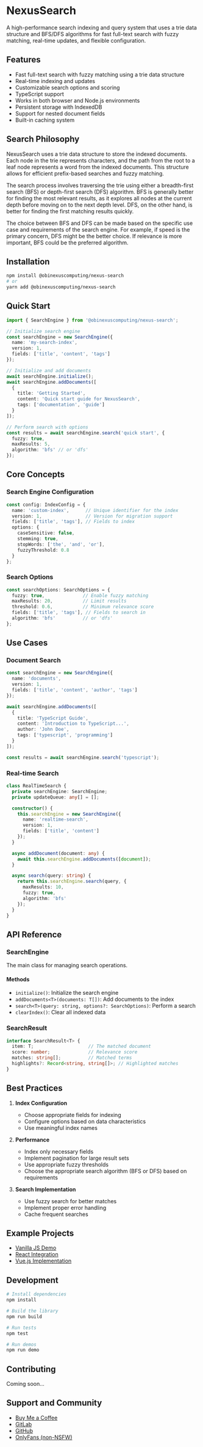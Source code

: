 # NexusSearch

A high-performance search indexing and query system that uses a trie data structure and BFS/DFS algorithms for fast full-text search with fuzzy matching, real-time updates, and flexible configuration.

## Features

- Fast full-text search with fuzzy matching using a trie data structure
- Real-time indexing and updates
- Customizable search options and scoring
- TypeScript support
- Works in both browser and Node.js environments
- Persistent storage with IndexedDB
- Support for nested document fields
- Built-in caching system

## Search Philosophy

NexusSearch uses a trie data structure to store the indexed documents. Each node in the trie represents characters, and the path from the root to a leaf node represents a word from the indexed documents. This structure allows for efficient prefix-based searches and fuzzy matching.

The search process involves traversing the trie using either a breadth-first search (BFS) or depth-first search (DFS) algorithm. BFS is generally better for finding the most relevant results, as it explores all nodes at the current depth before moving on to the next depth level. DFS, on the other hand, is better for finding the first matching results quickly.

The choice between BFS and DFS can be made based on the specific use case and requirements of the search engine. For example, if speed is the primary concern, DFS might be the better choice. If relevance is more important, BFS could be the preferred algorithm.

## Installation

```bash
npm install @obinexuscomputing/nexus-search
# or
yarn add @obinexuscomputing/nexus-search
```

## Quick Start

```typescript
import { SearchEngine } from '@obinexuscomputing/nexus-search';

// Initialize search engine
const searchEngine = new SearchEngine({
  name: 'my-search-index',
  version: 1,
  fields: ['title', 'content', 'tags']
});

// Initialize and add documents
await searchEngine.initialize();
await searchEngine.addDocuments([
  {
    title: 'Getting Started',
    content: 'Quick start guide for NexusSearch',
    tags: ['documentation', 'guide']
  }
]);

// Perform search with options
const results = await searchEngine.search('quick start', {
  fuzzy: true,
  maxResults: 5,
  algorithm: 'bfs' // or 'dfs'
});
```

## Core Concepts

### Search Engine Configuration

```typescript
const config: IndexConfig = {
  name: 'custom-index',      // Unique identifier for the index
  version: 1,                // Version for migration support
  fields: ['title', 'tags'], // Fields to index
  options: {
    caseSensitive: false,
    stemming: true,
    stopWords: ['the', 'and', 'or'],
    fuzzyThreshold: 0.8
  }
};
```

### Search Options

```typescript
const searchOptions: SearchOptions = {
  fuzzy: true,              // Enable fuzzy matching
  maxResults: 20,           // Limit results
  threshold: 0.6,           // Minimum relevance score
  fields: ['title', 'tags'], // Fields to search in
  algorithm: 'bfs'          // or 'dfs'
};
```

## Use Cases

### Document Search

```typescript
const searchEngine = new SearchEngine({
  name: 'documents',
  version: 1,
  fields: ['title', 'content', 'author', 'tags']
});

await searchEngine.addDocuments([
  {
    title: 'TypeScript Guide',
    content: 'Introduction to TypeScript...',
    author: 'John Doe',
    tags: ['typescript', 'programming']
  }
]);

const results = await searchEngine.search('typescript');
```

### Real-time Search

```typescript
class RealTimeSearch {
  private searchEngine: SearchEngine;
  private updateQueue: any[] = [];

  constructor() {
    this.searchEngine = new SearchEngine({
      name: 'realtime-search',
      version: 1,
      fields: ['title', 'content']
    });
  }

  async addDocument(document: any) {
    await this.searchEngine.addDocuments([document]);
  }

  async search(query: string) {
    return this.searchEngine.search(query, {
      maxResults: 10,
      fuzzy: true,
      algorithm: 'bfs'
    });
  }
}
```

## API Reference

### SearchEngine

The main class for managing search operations.

#### Methods

- `initialize()`: Initialize the search engine
- `addDocuments<T>(documents: T[])`: Add documents to the index
- `search<T>(query: string, options?: SearchOptions)`: Perform a search
- `clearIndex()`: Clear all indexed data

### SearchResult

```typescript
interface SearchResult<T> {
  item: T;                    // The matched document
  score: number;              // Relevance score
  matches: string[];          // Matched terms
  highlights?: Record<string, string[]>; // Highlighted matches
}
```

## Best Practices

1. **Index Configuration**
   - Choose appropriate fields for indexing
   - Configure options based on data characteristics
   - Use meaningful index names

2. **Performance**
   - Index only necessary fields
   - Implement pagination for large result sets
   - Use appropriate fuzzy thresholds
   - Choose the appropriate search algorithm (BFS or DFS) based on requirements

3. **Search Implementation**
   - Use fuzzy search for better matches
   - Implement proper error handling
   - Cache frequent searches

## Example Projects

- [Vanilla JS Demo](./fixtures/vanilla/index.html)
- [React Integration](./fixtures/react/index.html)
- [Vue.js Implementation](./fixtures/vue/index.html)

## Development

```bash
# Install dependencies
npm install

# Build the library
npm run build

# Run tests
npm test

# Run demos
npm run demo
```

## Contributing

Coming soon...

## Support and Community

- [Buy Me a Coffee](https://buymeacoffee.com/obinexuscomputing)
- [GitLab](https://gitlab.com/obinexuscomputng)
- [GitHub](https://github.com/obinexuscomputing)
- [OnlyFans (non-NSFW)](https://www.onlyfans.com/obinexuscomputing)